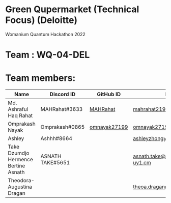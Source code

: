 # Green Qupermarket (Technical Focus) (Deloitte)
Womanium Quantum Hackathon 2022

# Team : WQ-04-DEL

# Team members:

| Name                                 | Discord ID       | GitHub ID                                       | Email                                                                   |
|--------------------------------------|------------------|-------------------------------------------------|-------------------------------------------------------------------------|
| Md. Ashraful Haq Rahat               | MAHRahat#3633    | [MAHRahat](https://github.com/MAHRahat)         | [mahrahat219@gmail.com](mailto:mahrahat219@gmail.com)                   |
| Omprakash Nayak                      | Omprakash#0865   | [omnayak27199](https://github.com/omnayak27199) | [omnayak27199@gmail.com](mailto:omnayak27199@gmail.com)                 |
| Ashley                               | Ashhh#8664       |                                                 | [ashleyzhongyijing@outlook.com](mailto:ashleyzhongyijing@outlook.com)   |
| Take Dzumdjo Hermence Bertine Asnath | ASNATH TAKE#5651 |                                                 | [asnath.take@facsciences-uy1.cm](mailto:asnath.take@facsciences-uy1.cm) |
| Theodora-Augustina Dragan            |                  |                                                 | [theoa.dragan@yahoo.com](mailto:theoa.dragan@yahoo.com)                 |
